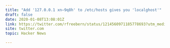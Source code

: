 ```yaml
---
title: "Add '127.0.0.1 xn–9q8h' to /etc/hosts gives you 'localghost'"
draft: false
date: 2020-01-08T13:08:01Z
link: https://twitter.com/rfreebern/status/1214560971185778693?utm_medium=RSS&utm_source=hune
site: twitter.com
topic: Hacker News  

---
```

